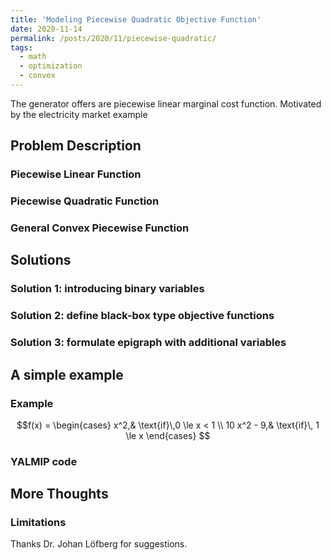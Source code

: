 ```yaml
---
title: 'Modeling Piecewise Quadratic Objective Function'
date: 2020-11-14
permalink: /posts/2020/11/piecewise-quadratic/
tags:
  - math
  - optimization
  - convex
---
```


The generator offers are piecewise linear marginal cost function. 
Motivated by the electricity market example



## Problem Description

### Piecewise Linear Function

### Piecewise Quadratic Function

### General Convex Piecewise Function


## Solutions

### Solution 1: introducing binary variables

### Solution 2: define black-box type objective functions

### Solution 3: formulate epigraph with additional variables


## A simple example

### Example

$$f(x) = 
\begin{cases}
x^2,& \text{if}\,0 \le x < 1 \\
10 x^2 - 9,& \text{if}\, 1 \le x
\end{cases}
$$


### YALMIP code


## More Thoughts


### Limitations


Thanks Dr. Johan Löfberg for suggestions.